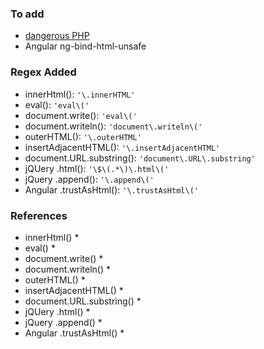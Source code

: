 ### To add
* [dangerous PHP](https://www.eukhost.com/blog/webhosting/dangerous-php-functions-must-be-disabled)
* Angular ng-bind-html-unsafe

### Regex Added
* innerHtml(): `'\.innerHTML'`
* eval(): `'eval\('`
* document.write(): `'eval\('`
* document.writeln(): `'document\.writeln\('`
* outerHTML(): `'\.outerHTML'`
* insertAdjacentHTML(): `'\.insertAdjacentHTML'`
* document.URL.substring(): `'document\.URL\.substring'`
* jQUery .html(): `'\$\(.*\)\.html\('`
* jQuery .append(): `'\.append\('`
* Angular .trustAsHtml(): `'\.trustAsHtml\('`

### References
* innerHtml()
    * 
* eval()
    * 
* document.write()
    * 
* document.writeln()
    * 
* outerHTML()
    * 
* insertAdjacentHTML()
    * 
* document.URL.substring()
    * 
* jQUery .html()
    * 
* jQuery .append()
    * 
* Angular .trustAsHtml()
    * 